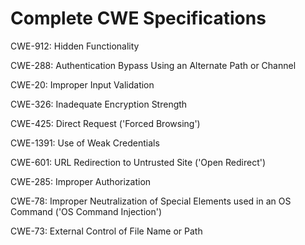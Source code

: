 

# Complete CWE Specifications

CWE-912: Hidden Functionality

CWE-288: Authentication Bypass Using an Alternate Path or Channel

CWE-20: Improper Input Validation

CWE-326: Inadequate Encryption Strength

CWE-425: Direct Request ('Forced Browsing')

CWE-1391: Use of Weak Credentials

CWE-601: URL Redirection to Untrusted Site ('Open Redirect')

CWE-285: Improper Authorization

CWE-78: Improper Neutralization of Special Elements used in an OS Command ('OS Command Injection')

CWE-73: External Control of File Name or Path